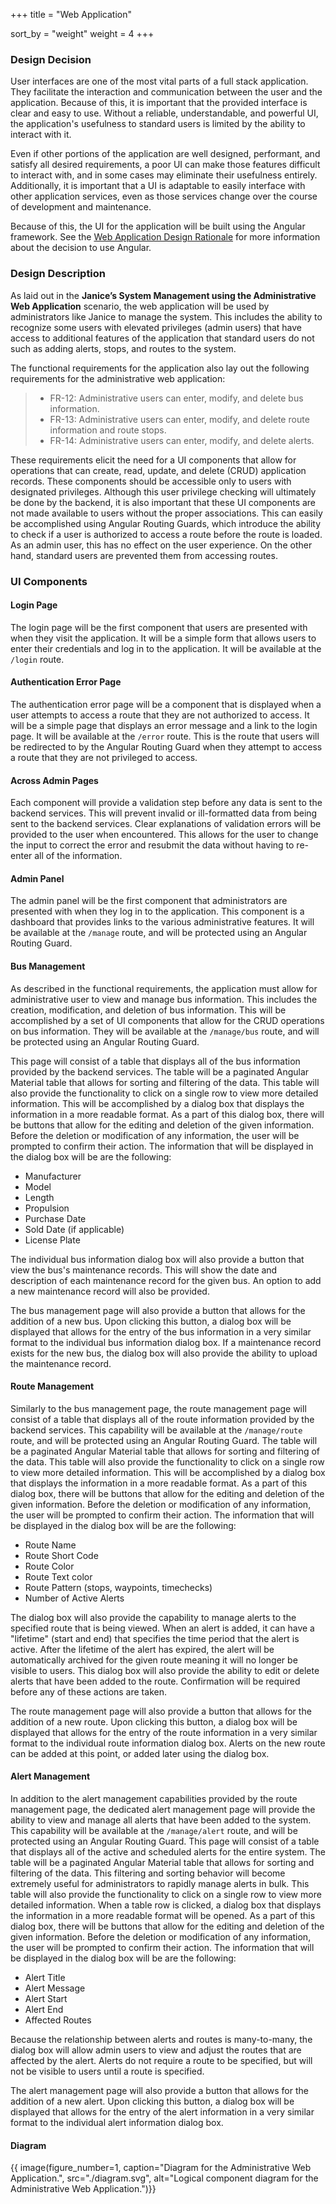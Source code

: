 +++
title = "Web Application"

sort_by = "weight"
weight = 4
+++

### Design Decision

User interfaces are one of the most vital parts of a full stack application.
They facilitate the interaction and communication between the user and the application.
Because of this, it is important that the provided interface is clear and easy to use.
Without a reliable, understandable, and powerful UI, the application's usefulness to standard users
is limited by the ability to interact with it.

Even if other portions of the application are well designed, performant, and satisfy
all desired requirements, a poor UI can make those features difficult to interact with,
and in some cases may eliminate their usefulness entirely. Additionally, it is important
that a UI is adaptable to easily interface with other application services, even as those
services change over the course of development and maintenance.

Because of this, the UI for the application will be built using the Angular framework. See
the [Web Application Design Rationale](@/design-rationale/web-application-rationale.md)
for more information about the decision to use Angular.

### Design Description

As laid out in the __Janice’s System Management using the Administrative Web Application__ scenario,
the web application will be used by administrators like Janice to manage the system. This includes
the ability to recognize some users with elevated privileges (admin users) that have access to
additional features of the application that standard users do not such as adding alerts, stops,
and routes to the system.

The functional requirements for the application also lay out the following requirements for the
administrative web application:
> - FR-12: Administrative users can enter, modify, and delete bus information.
> - FR-13: Administrative users can enter, modify, and delete route information and route stops.
> - FR-14: Administrative users can enter, modify, and delete alerts.

These requirements elicit the need for a UI components that allow for operations that can create, read,
update, and delete (CRUD) application records. These components should be accessible only to users
with designated privileges. Although this user privilege checking will ultimately be done by the backend, it
is also important that these UI components are not made available to users without the proper associations.
This can easily be accomplished using Angular Routing Guards, which introduce the ability to check
if a user is authorized to access a route before the route is loaded. As an admin user, this has
no effect on the user experience. On the other hand, standard users are prevented them from accessing routes.

### UI Components

#### Login Page

The login page will be the first component that users are presented with when they visit the application.
It will be a simple form that allows users to enter their credentials and log in to the application.
It will be available at the `/login` route.

#### Authentication Error Page

The authentication error page will be a component that is displayed when a user attempts to access
a route that they are not authorized to access. It will be a simple page that displays an error message
and a link to the login page. It will be available at the `/error` route. This is the route that users
will be redirected to by the Angular Routing Guard when they attempt to access a route that they are
not privileged to access.

#### Across Admin Pages

Each component will provide a validation step before any data is sent to the backend services. This will
prevent invalid or ill-formatted data from being sent to the backend services. Clear explanations of
validation errors will be provided to the user when encountered. This allows for the user to change the input
to correct the error and resubmit the data without having to re-enter all of the information.

#### Admin Panel

The admin panel will be the first component that administrators are presented with when they log in
to the application. This component is a dashboard that provides links to the various administrative
features. It will be available at the `/manage` route, and will be protected using an Angular Routing Guard.

#### Bus Management

As described in the functional requirements, the application must allow for administrative user to view
and manage bus information. This includes the creation, modification, and deletion of bus information.
This will be accomplished by a set of UI components that allow for the CRUD operations on bus information.
They will be available at the `/manage/bus` route, and will be protected using an Angular Routing Guard.

This page will consist of a table that displays all of the bus information provided by the backend services.
The table will be a paginated Angular Material table that allows for sorting and filtering of the data.
This table will also provide the functionality to click on a single row to view more detailed information.
This will be accomplished by a dialog box that displays the information in a more readable format.
As a part of this dialog box, there will be buttons that allow for the editing and deletion of the given information.
Before the deletion or modification of any information, the user will be prompted to confirm their action.
The information that will be displayed in the dialog box will be are the following:
- Manufacturer
- Model
- Length
- Propulsion
- Purchase Date
- Sold Date (if applicable)
- License Plate

The individual bus information dialog box will also provide a button that view the bus's maintenance records.
This will show the date and description of each maintenance record for the given bus. An option to add a new
maintenance record will also be provided.

The bus management page will also provide a button that allows for the addition of a new bus.
Upon clicking this button, a dialog box will be displayed that allows for the entry of the bus information
in a very similar format to the individual bus information dialog box. If a maintenance record exists for
the new bus, the dialog box will also provide the ability to upload the maintenance record.

#### Route Management

Similarly to the bus management page, the route management page will consist of a table that displays all of
the route information provided by the backend services. This capability will be available at the `/manage/route`
route, and will be protected using an Angular Routing Guard. The table will be a paginated Angular Material table
that allows for sorting and filtering of the data. This table will also provide the functionality to click on
a single row to view more detailed information. This will be accomplished by a dialog box that displays the
information in a more readable format. As a part of this dialog box, there will be buttons that allow for the
editing and deletion of the given information. Before the deletion or modification of any information, the user
will be prompted to confirm their action. The information that will be displayed in the dialog box will be are
the following:
- Route Name
- Route Short Code
- Route Color
- Route Text color
- Route Pattern (stops, waypoints, timechecks)
- Number of Active Alerts

The dialog box will also provide the capability to manage alerts to the specified route that is being viewed.
When an alert is added, it can have a "lifetime" (start and end) that specifies the time period that the alert is active.
After the lifetime of the alert has expired, the alert will be automatically archived for the given route
meaning it will no longer be visible to users. This dialog box will also provide the ability to edit or delete
alerts that have been added to the route. Confirmation will be required before any of these actions are taken.

The route management page will also provide a button that allows for the addition of a new route.
Upon clicking this button, a dialog box will be displayed that allows for the entry of the route information
in a very similar format to the individual route information dialog box. Alerts on the new route can
be added at this point, or added later using the dialog box.

#### Alert Management

In addition to the alert management capabilities provided by the route management page, the dedicated
alert management page will provide the ability to view and manage all alerts that have been added to the system.
This capability will be available at the `/manage/alert` route, and will be protected using an Angular Routing Guard.
This page will consist of a table that displays all of the active and scheduled alerts for the entire system.
The table will be a paginated Angular Material table that allows for sorting and filtering of the data.
This filtering and sorting behavior will become extremely useful for administrators to rapidly manage alerts
in bulk. This table will also provide the functionality to click on a single row to view more detailed information.
When a table row is clicked, a dialog box that displays the information in a more readable format will be opened.
As a part of this dialog box, there will be buttons that allow for the editing and deletion of the given information.
Before the deletion or modification of any information, the user will be prompted to confirm their action.
The information that will be displayed in the dialog box will be are the following:
- Alert Title
- Alert Message
- Alert Start
- Alert End
- Affected Routes

Because the relationship between alerts and routes is many-to-many, the dialog box will allow admin users
to view and adjust the routes that are affected by the alert. Alerts do not require a route to be specified,
but will not be visible to users until a route is specified.

The alert management page will also provide a button that allows for the addition of a new alert.
Upon clicking this button, a dialog box will be displayed that allows for the entry of the alert information
in a very similar format to the individual alert information dialog box.

#### Diagram

{{ image(figure_number=1,
caption="Diagram for the Administrative Web Application.",
src="./diagram.svg",
alt="Logical component diagram for the Administrative Web Application.")}}
